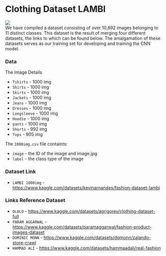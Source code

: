 # Clothing Dataset LAMBI

<img src="./example-image/cover (2).png" /> <br>
We have compiled a dataset consisting of over 10,892 images belonging to 11 distinct classes. This dataset is the result of merging four different datasets, the links to which can be found below. The amalgamation of these datasets serves as our training set for developing and training the CNN model.

### Data

The Image Details

-   `Tshirts` - 1000 img
-   `Shirts` - 1000 img
-   `Skirts` - 1000 img
-   `Jackets` - 1000 img
-   `Jeans` - 1000 img
-   `Dresses` - 1000 img
-   `Longsleeve` - 1000 img
-   `Hoodie` - 1000 img
-   `pants` - 1000 img
-   `Shorts` - 992 img
-   `Tops` - 905 img

The `1000img.csv` file containts:

-   `image` - the ID of the image and image.jpg
-   `label` - the class type of the image

### Dataset Link

-   `LAMBI 1000img` - https://www.kaggle.com/datasets/kevinarnandes/fashion-dataset-lambi

### Links Reference Dataset

-   `OLOLO` - https://www.kaggle.com/datasets/agrigorev/clothing-dataset-full
-   `PARAM AGGARWAL` - https://www.kaggle.com/datasets/paramaggarwal/fashion-product-images-dataset
-   `DOMINIC MONN` - https://www.kaggle.com/datasets/dqmonn/zalando-store-crawl
-   `HAMMAD ALI` - https://www.kaggle.com/datasets/hammaadali/real-fashion
